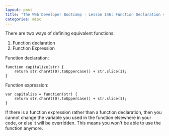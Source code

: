 ```yaml
---
layout: post
title: "The Web Developer Bootcamp - Lesson 146: Function Declaration vs Function Expression."
categories: misc
---
```


There are two ways of defining equivalent functions:
1. Function declaration
2. Function Expression

Function declaration:
```
function capitalize(str) {
    return str.charAt(0).toUppercase() + str.slice(1);
}
```

Function expression:
```
var capitalize = function(str) {
    return str.charAt(0).toUppercase() + str.slice(1);
}
```

If there is a function expression rather than a function declaration, then you cannot change the variable you used in the function elsewhere in your code, or else it will be overridden. This means you won't be able to use the function anymore.

